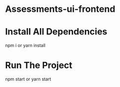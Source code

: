 # Assessments-ui-frontend

# Install All Dependencies
npm i or yarn install

# Run The Project
npm start or yarn start
